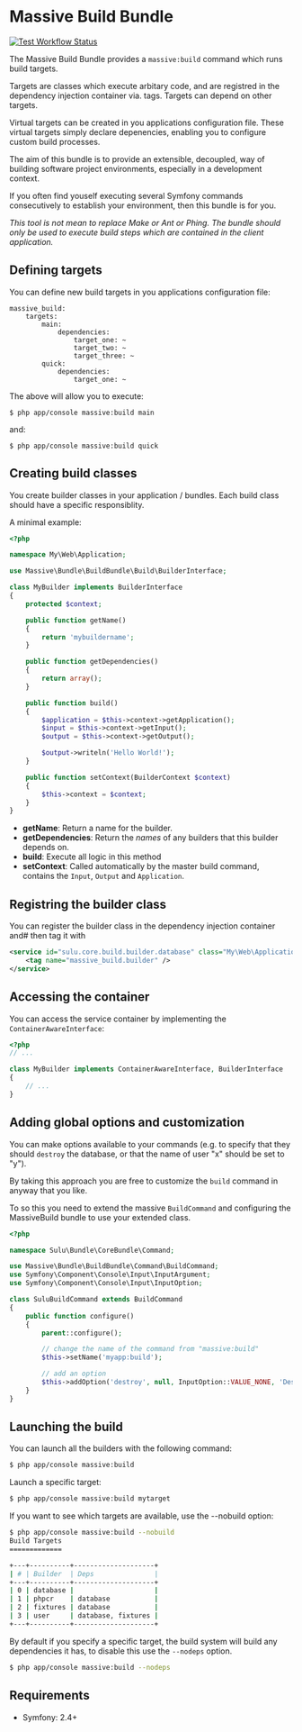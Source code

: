 Massive Build Bundle
====================

[![Test Workflow Status](https://img.shields.io/github/workflow/status/massiveart/MassiveBuildBundle/Test%20application?label=test-workflow)](https://github.com/massiveart/MassiveBuildBundle/actions)

The Massive Build Bundle provides a `massive:build` command which runs build
targets.

Targets are classes which execute arbitary code, and are registred in the
dependency injection container via. tags. Targets can depend on other targets.

Virtual targets can be created in you applications configuration file. These 
virtual targets simply declare depenencies, enabling you to configure custom
build processes.

The aim of this bundle is to provide an extensible, decoupled, way of building
software project environments, especially in a development context.

If you often find youself executing several Symfony commands consecutively to
establish your environment, then this bundle is for you.

*This tool is not mean to replace Make or Ant or Phing. The bundle should only
be used to execute build steps which are contained in the client application.*

## Defining targets

You can define new build targets in you applications configuration file:

````
massive_build:
    targets:
        main:
            dependencies:
                target_one: ~
                target_two: ~
                target_three: ~
        quick:
            dependencies:
                target_one: ~
````

The above will allow you to execute:

````
$ php app/console massive:build main
````

and:

````
$ php app/console massive:build quick
````

## Creating build classes

You create builder classes in your application / bundles. Each build class
should have a specific responsiblity.

A minimal example:

````php
<?php

namespace My\Web\Application;

use Massive\Bundle\BuildBundle\Build\BuilderInterface;

class MyBuilder implements BuilderInterface
{
    protected $context;

    public function getName()
    {
        return 'mybuildername';
    }

    public function getDependencies()
    {
        return array();
    }

    public function build()
    {
        $application = $this->context->getApplication();
        $input = $this->context->getInput();
        $output = $this->context->getOutput();

        $output->writeln('Hello World!');
    }

    public function setContext(BuilderContext $context)
    {
        $this->context = $context;
    }
}
````

- **getName**: Return a name for the builder.
- **getDependencies**: Return the *names* of any builders that this builder
  depends on.
- **build**: Execute all logic in this method
- **setContext**: Called automatically by the master build command, contains
  the `Input`, `Output` and `Application`.

## Registring the builder class

You can register the builder class in the dependency injection container and#
then tag it with 

````xml
<service id="sulu.core.build.builder.database" class="My\Web\Application\Builder\FooBuilder">
    <tag name="massive_build.builder" />
</service>
````
## Accessing the container

You can access the service container by implementing the
`ContainerAwareInterface`:

````php
<?php
// ...

class MyBuilder implements ContainerAwareInterface, BuilderInterface
{
    // ...
}
````

## Adding global options and customization

You can make options available to your commands (e.g. to specify that they
should `destroy` the database, or that the name of user "x" should be set to
"y").

By taking this approach you are free to customize the `build` command in
anyway that you like.

To so this you need to extend the massive `BuildCommand` and configuring the
MassiveBuild bundle to use your extended class.

````php
<?php

namespace Sulu\Bundle\CoreBundle\Command;

use Massive\Bundle\BuildBundle\Command\BuildCommand;
use Symfony\Component\Console\Input\InputArgument;
use Symfony\Component\Console\Input\InputOption;

class SuluBuildCommand extends BuildCommand
{
    public function configure()
    {
        parent::configure();

        // change the name of the command from "massive:build"
        $this->setName('myapp:build');

        // add an option
        $this->addOption('destroy', null, InputOption::VALUE_NONE, 'Destroy existing data');
    }
}
````

## Launching the build

You can launch all the builders with the following command:

````bash
$ php app/console massive:build
````

Launch a specific target:

````bash
$ php app/console massive:build mytarget
````

If you want to see which targets are available, use the <comment>--nobuild</comment> option:

````bash
$ php app/console massive:build --nobuild
Build Targets
=============

+---+----------+--------------------+
| # | Builder  | Deps               |
+---+----------+--------------------+
| 0 | database |                    |
| 1 | phpcr    | database           |
| 2 | fixtures | database           |
| 3 | user     | database, fixtures |
+---+----------+--------------------+
````

By default if you specify a specific target, the build system will build any dependencies
it has, to disable this use the `--nodeps` option.

````bash
$ php app/console massive:build --nodeps
````

## Requirements

* Symfony: 2.4+
